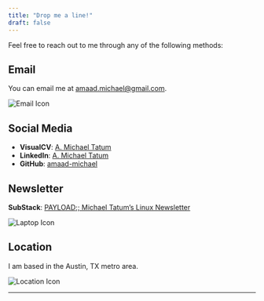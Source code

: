 ```yaml
---
title: "Drop me a line!"
draft: false
---
```


Feel free to reach out to me through any of the following methods:

## Email
You can email me at [amaad.michael@gmail.com](mailto:amaad.michael@gmail.com).

![Email Icon](/images/stephen-harlan-NYTa57zrmQ0-unsplash.jpg#center)

## Social Media
- **VisualCV**: [A. Michael Tatum](https://my.visualcv.com/michaeltatum/)
- **LinkedIn**: [A. Michael Tatum](https://www.linkedin.com/in/amaadmichael/)
- **GitHub**: [amaad-michael](https://github.com/amaad-michael/)

## Newsletter
**SubStack**: [PAYLOAD;; Michael Tatum’s Linux Newsletter](https://amaadmichael.substack.com/welcome/)

![Laptop Icon](/images/nail-gilfanov-TuyneoFacJg-unsplash.jpg#center)

## Location
I am based in the Austin, TX metro area.

![Location Icon](/images/daniel-l-wIKlZf8Jg4c-unsplash.jpg#center)

---
